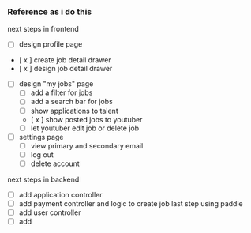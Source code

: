 ### Reference as i do this


next steps in frontend
- [ ] design profile page
- [ x ] create job detail drawer
- [ x ] design job detail drawer
- [ ] design "my jobs" page
  - [ ] add a filter for jobs
  - [ ] add a search bar for jobs
  - [ ] show applications to talent
  - [ x ] show posted jobs to youtuber
  - [ ] let youtuber edit job or delete job
- [ ] settings page
  - [ ] view primary and secondary email
  - [ ] log out
  - [ ] delete account

next steps in backend
- [ ] add application controller
- [ ] add payment controller and logic to create job last step using paddle
- [ ] add user controller
- [ ] add 